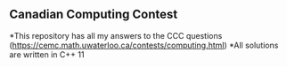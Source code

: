 ## Canadian Computing Contest

*This repository has all my answers to the CCC questions (https://cemc.math.uwaterloo.ca/contests/computing.html)
*All solutions are written in C++ 11
